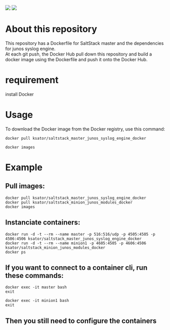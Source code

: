 [![](https://images.microbadger.com/badges/version/ksator/saltstack_master_junos_syslog_engine_docker.svg)](https://microbadger.com/images/ksator/saltstack_master_junos_syslog_engine_docker "Get your own version badge on microbadger.com") [![](https://images.microbadger.com/badges/image/ksator/saltstack_master_junos_syslog_engine_docker.svg)](https://microbadger.com/images/ksator/saltstack_master_junos_syslog_engine_docker "Get your own image badge on microbadger.com")  

# About this repository 
This repository has a Dockerfile for SaltStack master and the dependencies for junos syslog engine.  
At each git push, the Docker Hub pull down this repository and build a docker image using the Dockerfile and push it onto the Docker Hub.  

# requirement
install Docker

# Usage 
To download the Docker image from the Docker registry, use this command:
```
docker pull ksator/saltstack_master_junos_syslog_engine_docker
```
```
docker images
```
# Example  

## Pull images:
```
docker pull ksator/saltstack_master_junos_syslog_engine_docker
docker pull ksator/saltstack_minion_junos_modules_docker
docker images
```
## Instanciate containers: 
```
docker run -d -t --rm --name master -p 516:516/udp -p 4505:4505 -p 4506:4506 ksator/saltstack_master_junos_syslog_engine_docker
docker run -d -t --rm --name minion1 -p 4605:4505 -p 4606:4506 ksator/saltstack_minion_junos_modules_docker
docker ps
```

## If you want to connect to a container cli, run these commands:
```
docker exec -it master bash
exit
```
```
docker exec -it minion1 bash
exit
```
## Then you still need to configure the containers


